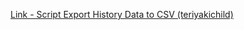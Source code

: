 [Link - Script Export History Data to CSV (teriyakichild)](https://github.com/teriyakichild/zabbixhistory2csv)
